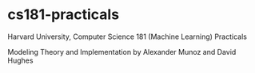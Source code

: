 # cs181-practicals

Harvard University, Computer Science 181 (Machine Learning) Practicals

Modeling Theory and Implementation by Alexander Munoz and David Hughes

